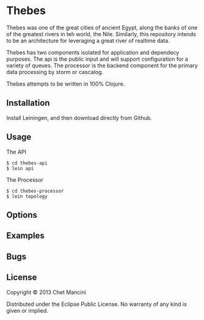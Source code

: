# Thebes

Thebes was one of the great cities of ancient Egypt, along the banks of one of the greatest rivers in teh world, the Nile. Similarly, this repository intends to be an architecture for leveraging a great river of realtime data.

Thebes has two components isolated for application and dependecy purposes. The api is the public input and will support configuration for a variety of queues. The processor is the backend component for the primary data processing by storm or cascalog.

Thebes attempts to be written in 100% Clojure.

## Installation

Install Leiningen, and then download directly from Github.

## Usage

The API

	$ cd thebes-api
	$ lein api

The Processor

	$ cd thebes-processor
    $ lein topology

## Options

## Examples

## Bugs

## License

Copyright © 2013 Chet Mancini

Distributed under the Eclipse Public License. No warranty of any kind is given or implied.
